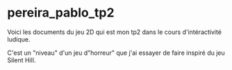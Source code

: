 # pereira_pablo_tp2
Voici les documents du jeu 2D qui est mon tp2 dans le cours d'intéractivité ludique. 

C'est un "niveau" d'un jeu d"horreur" que j'ai essayer de faire inspiré du jeu Silent Hill.
